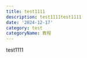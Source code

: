 ```yaml
---
title: test1111
description: test1111test1111
date: '2024-12-17'
category: test
categoryName: 教程
---
```

test1111
